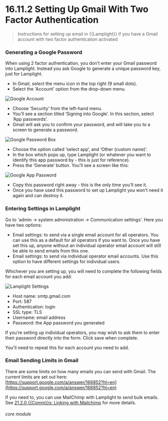 # 16.11.2 <i class="fas fa-envelope-open"></i> Setting Up Gmail With Two Factor Authentication

> Instructions for setting up email in {{Lamplight}} if you have a Gmail account with two factor authentication activated



### Generating a Google Password

When using 2 factor authentication, you don’t enter your Gmail password into Lamplight.  Instead you ask Google to generate a unique password key, just for Lamplight.

- In Gmail, select the menu icon in the top right  (9 small dots). 
- Select the 'Account' option from the drop-down menu.

![Google Account](16.11.2a.png)

- Choose ‘Security’ from the left-hand menu.  
- You’ll see a section titled ‘Signing into Google’. In this section, select ‘App passwords’.  
- Gmail will ask you to confirm your password, and will take you to a screen to generate a password.

![Google Password Box](16.11.2b.png)

- Choose the option called ‘select app’, and ‘Other (custom name)'.  
- In the box which pops up, type Lamplight (or whatever you want to identify this app password by - this is just for reference).  
- Press the ‘Generate’ button. You’ll see a screen like this:

![Google App Password](16.11.2c.png)

- Copy this password right away - this is the only time you'll see it. 
- Once you have used this password to set up Lamplight you won't need it again and can destroy it.

### Entering Settings in Lamplight

Go to 'admin -> system administration -> Communication settings'.  Here you have two options:
   - Email settings: to send via a single email account for all operators. You can use this as a default for all operators if you want to. Once you have set this up, anyone without an individual operator email account will still be able to send emails from this one.
   - Email settings: to send via individual operator email accounts. Use this option to have different settings for individual users.

Whichever you are setting up, you will need to complete the following fields for each email account you add:
  
![Lamplight Settings](16.11.1c.png)
  
  -  Host name: smtp.gmail.com
   - Port: 587
   - Authentication: login
   - SSL type: TLS
   - Username: email address
   - Password: the App password you generated
   
If you’re setting up individual operators, you may wish to ask them to enter their password directly into the form.  Click save when complete.
 
You'll need to repeat this for each account you need to add.

### Email Sending Limits in Gmail

There are some limits on how many emails you can send with Gmail. The current limits are set out here: [https://support.google.com/a/answer/166852?hl=en](https://support.google.com/a/answer/166852?hl=en)

If you need to, you can use MailChimp with Lamplight to send bulk emails. See [21.2.0 {{Comm}}s: Linking with Mailchimp](/help/index/p/21.2.0) for more details. 

###### core module
